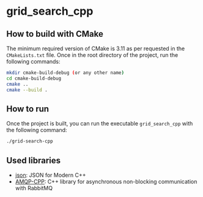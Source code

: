 # grid_search_cpp

## How to build with CMake

The minimum required version of CMake is 3.11 as per requested in the `CMakeLists.txt` file.
Once in the root directory of the project, run the following commands:

```bash
mkdir cmake-build-debug (or any other name)
cd cmake-build-debug
cmake ..
cmake --build .
```

## How to run

Once the project is built, you can run the executable `grid_search_cpp` with the following command:

```bash
./grid-search-cpp
```

## Used libraries

- [json](https://github.com/nlohmann/json): JSON for Modern C++
- [AMQP-CPP](https://github.com/CopernicaMarketingSoftware/AMQP-CPP): C++ library for asynchronous non-blocking communication with RabbitMQ
